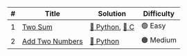 |#      | Title | Solution | Difficulty |
|-------|-------|----------|------------|
|1 | [Two Sum](https://leetcode.com/problems/two-sum/) | [🐍 Python](Algorithms/python/two_sum_1.py), [🔵 C](Algorithms/c/two_sum_1.c) | 🟢 Easy |
|2 | [Add Two Numbers](https://leetcode.com/problems/add-two-numbers/) | [🐍 Python](Algorithms/python/add_two_numbers_2.py) | 🟠 Medium |
